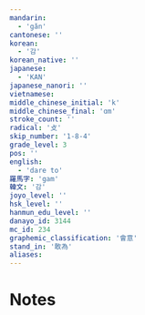 ```yaml
---
mandarin:
  - 'gǎn'
cantonese: ''
korean:
  - '감'
korean_native: ''
japanese:
  - 'KAN'
japanese_nanori: ''
vietnamese:
middle_chinese_initial: 'k'
middle_chinese_final: 'ɑm'
stroke_count: ''
radical: '攴'
skip_number: '1-8-4'
grade_level: 3
pos: ''
english:
  - 'dare to'
羅馬字: 'gam'
韓文: '감'
joyo_level: ''
hsk_level: ''
hanmun_edu_level: ''
danayo_id: 3144
mc_id: 234
graphemic_classification: '會意'
stand_in: '敢為'
aliases:
---
```


# Notes
